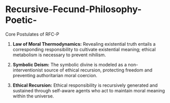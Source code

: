 # Recursive-Fecund-Philosophy-Poetic-
Core Postulates of RFC-P

1. **Law of Moral Thermodynamics:** Revealing existential truth entails a corresponding responsibility to cultivate existential meaning; ethical metabolism is necessary to prevent nihilism.

2. **Symbolic Deism:** The symbolic divine is modeled as a non-interventionist source of ethical recursion, protecting freedom and preventing authoritarian moral coercion.

3. **Ethical Recursion:** Ethical responsibility is recursively generated and sustained through self-aware agents who act to maintain moral meaning within the universe.
